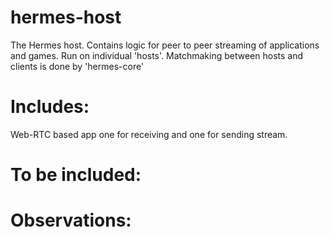 # hermes-host
The Hermes host. Contains logic for peer to peer streaming of applications and games. Run on individual 'hosts'. Matchmaking between hosts and clients is done by 'hermes-core'


# Includes:
Web-RTC based app one for receiving and one for sending stream.

# To be included:
 
# Observations: